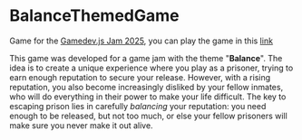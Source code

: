 # BalanceThemedGame
 Game for the [Gamedev.js Jam 2025](https://itch.io/jam/gamedevjs-2025), you can play the game in this [link](https://fautos.itch.io/)

This game was developed for a game jam with the theme "**Balance**". The idea is to create a unique experience where you play as a prisoner, trying to earn enough reputation to secure your release. However, with a rising reputation, you also become increasingly disliked by your fellow inmates, who will do everything in their power to make your life difficult. The key to escaping prison lies in carefully _balancing_ your reputation: you need enough to be released, but not too much, or else your fellow prisoners will make sure you never make it out alive.
